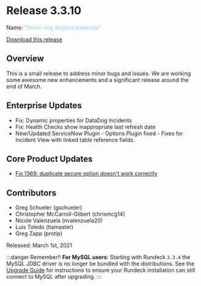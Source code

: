 # Release 3.3.10

Name: <span style="color: skyblue"><span class="glyphicon glyphicon-paperclip"></span> "Onion ring skyblue paperclip"</span>

[Download this release](https://download.rundeck.com/3.3.10/index.html)

## Overview
This is a small release to address minor bugs and issues.  We are working some awesome new enhancements and a significant release around the end of March.

## Enterprise Updates

* Fix: Dynamic properties for DataDog Incidents
* Fix: Health Checks show inappropriate last refresh date
* New/Updated ServiceNow Plugin - Options Plugin fixed - Fixes for Incident View with linked table reference fields.


## Core Product Updates

* [Fix 1369: duplicate secure option doesn't work correctly](https://github.com/rundeck/rundeck/pull/6784)


## Contributors

* Greg Schueler (gschueler)
* Christopher McCarroll-Gilbert (chrismcg14)
* Nicole Valenzuela (nvalenzuela20)
* Luis Toledo (ltamaster)
* Greg Zapp (protip)

Released: March 1st, 2021

:::danger Remember!!
**For MySQL users**: Starting with Rundeck `3.3.4` the MySQL JDBC driver is no longer be
bundled with the distributions. See the [Upgrade Guide](/upgrading/upgrading-to-rundeck-3.3.4.md)
for instructions to ensure your Rundeck installation can still connect to MySQL after upgrading.
:::
